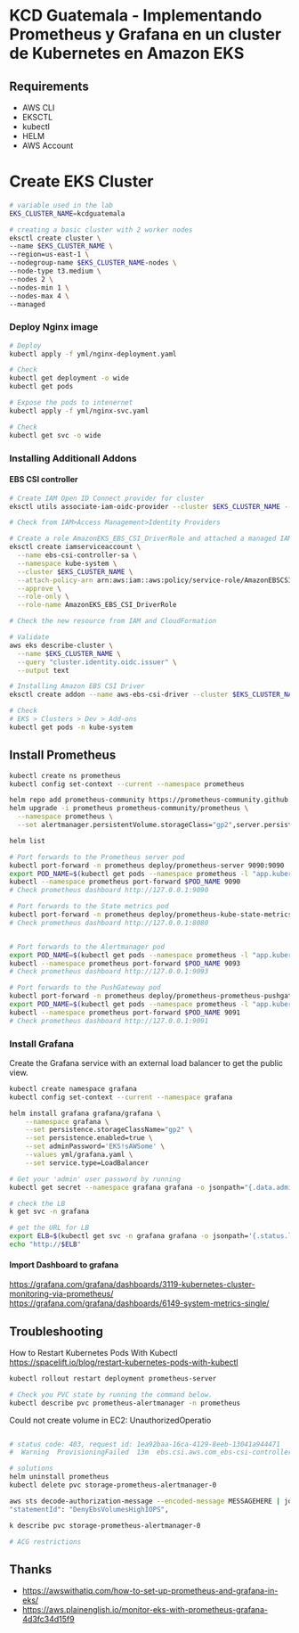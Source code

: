 # KCD Guatemala - Implementando Prometheus y Grafana en un cluster de Kubernetes en Amazon EKS

## Requirements
- AWS CLI
- EKSCTL
- kubectl
- HELM
- AWS Account

# Create EKS Cluster
```bash
# variable used in the lab
EKS_CLUSTER_NAME=kcdguatemala

# creating a basic cluster with 2 worker nodes
eksctl create cluster \
--name $EKS_CLUSTER_NAME \
--region=us-east-1 \
--nodegroup-name $EKS_CLUSTER_NAME-nodes \
--node-type t3.medium \
--nodes 2 \
--nodes-min 1 \
--nodes-max 4 \
--managed
```

### Deploy Nginx image
```bash
# Deploy
kubectl apply -f yml/nginx-deployment.yaml

# Check
kubectl get deployment -o wide
kubectl get pods

# Expose the pods to intenernet
kubectl apply -f yml/nginx-svc.yaml

# Check
kubectl get svc -o wide

```

### Installing Additionall Addons
#### EBS CSI controller
```bash
# Create IAM Open ID Connect provider for cluster
eksctl utils associate-iam-oidc-provider --cluster $EKS_CLUSTER_NAME --approve

# Check from IAM>Access Management>Identity Providers

# Create a role AmazonEKS_EBS_CSI_DriverRole and attached a managed IAM policy AmazonEBSCSIDriverPolicy
eksctl create iamserviceaccount \
  --name ebs-csi-controller-sa \
  --namespace kube-system \
  --cluster $EKS_CLUSTER_NAME \
  --attach-policy-arn arn:aws:iam::aws:policy/service-role/AmazonEBSCSIDriverPolicy \
  --approve \
  --role-only \
  --role-name AmazonEKS_EBS_CSI_DriverRole

# Check the new resource from IAM and CloudFormation

# Validate
aws eks describe-cluster \
  --name $EKS_CLUSTER_NAME \
  --query "cluster.identity.oidc.issuer" \
  --output text

# Installing Amazon EBS CSI Driver
eksctl create addon --name aws-ebs-csi-driver --cluster $EKS_CLUSTER_NAME --service-account-role-arn "arn:aws:iam::$(aws sts get-caller-identity --query Account | jq -r):role/AmazonEKS_EBS_CSI_DriverRole" --force

# Check
# EKS > Clusters > Dev > Add-ons
kubectl get pods -n kube-system

```

## Install Prometheus
```bash
kubectl create ns prometheus
kubectl config set-context --current --namespace prometheus

helm repo add prometheus-community https://prometheus-community.github.io/helm-charts
helm upgrade -i prometheus prometheus-community/prometheus \
  --namespace prometheus \
  --set alertmanager.persistentVolume.storageClass="gp2",server.persistentVolume.storageClass="gp2"

helm list

# Port forwards to the Prometheus server pod
kubectl port-forward -n prometheus deploy/prometheus-server 9090:9090
export POD_NAME=$(kubectl get pods --namespace prometheus -l "app.kubernetes.io/name=prometheus" -o jsonpath="{.items[0].metadata.name}")
kubectl --namespace prometheus port-forward $POD_NAME 9090
# Check prometheus dashboard http://127.0.0.1:9090

# Port forwards to the State metrics pod
kubectl port-forward -n prometheus deploy/prometheus-kube-state-metrics 8080:8080
# Check prometheus dashboard http://127.0.0.1:8080


# Port forwards to the Alertmanager pod
export POD_NAME=$(kubectl get pods --namespace prometheus -l "app.kubernetes.io/name=alertmanager" -o jsonpath="{.items[0].metadata.name}")
kubectl --namespace prometheus port-forward $POD_NAME 9093
# Check prometheus dashboard http://127.0.0.1:9093

# Port forwards to the PushGateway pod
kubectl port-forward -n prometheus deploy/prometheus-prometheus-pushgateway 9091:9091
export POD_NAME=$(kubectl get pods --namespace prometheus -l "app.kubernetes.io/name=prometheus-pushgateway" -o jsonpath="{.items[0].metadata.name}")
kubectl --namespace prometheus port-forward $POD_NAME 9091
# Check prometheus dashboard http://127.0.0.1:9091
```

### Install Grafana
Create the Grafana service with an external load balancer to get the public view.

```bash
kubectl create namespace grafana
kubectl config set-context --current --namespace grafana

helm install grafana grafana/grafana \
    --namespace grafana \
    --set persistence.storageClassName="gp2" \
    --set persistence.enabled=true \
    --set adminPassword='EKS!sAWSome' \
    --values yml/grafana.yaml \
    --set service.type=LoadBalancer

# Get your 'admin' user password by running
kubectl get secret --namespace grafana grafana -o jsonpath="{.data.admin-password}" | base64 --decode ; echo

# check the LB
k get svc -n grafana

# get the URL for LB 
export ELB=$(kubectl get svc -n grafana grafana -o jsonpath='{.status.loadBalancer.ingress[0].hostname}')
echo "http://$ELB"
```
#### Import Dashboard to grafana
https://grafana.com/grafana/dashboards/3119-kubernetes-cluster-monitoring-via-prometheus/
https://grafana.com/grafana/dashboards/6149-system-metrics-single/


## Troubleshooting
How to Restart Kubernetes Pods With Kubectl
https://spacelift.io/blog/restart-kubernetes-pods-with-kubectl
```bash
kubectl rollout restart deployment prometheus-server

# Check you PVC state by running the command below.
kubectl describe pvc prometheus-alertmanager -n prometheus
```

Could not create volume in EC2: UnauthorizedOperatio
```bash

# status code: 403, request id: 1ea92baa-16ca-4129-8eeb-13041a944471
#  Warning  ProvisioningFailed  13m  ebs.csi.aws.com_ebs-csi-controller-7cd666c477-4vxf2_78bcbad7-ccce-44d5-9f69-86a030e065e1  failed to provision volume with StorageClass "gp2": rpc error: code = Internal desc = Could not create volume "pvc-e83bec60-f4b8-4b02-8ff5-c75c2ef4fcd6": could not create volume in EC2: UnauthorizedOperation: You are not authorized to perform this operation. Encoded authorization failure message: 6GgcQfsd6S2ixbqJmW0bog-uVj249GttDKOQ69ThBwob-mJXw4GJ7581dA_00XfElEf-WxG2YX11lcPSMwJWxMjLqeZ6viIflh02Q7aELRXOceVNmZQNzBQXNWzXjfBUtlPjM74DxwVMcEXV4CQGkK5Slm0KCN7XO2KCixslTgAyf7QYfheRa3_lAxdwNyQYUJyVkcI60uv0UKFb8uzFsXxM047sX28Lvo9tFQi8p4B_BA4Az2EKi9S4gnGrFok4Agvz32RqhSnGjkdzRkMIiHqv2bD5t0bTLBYwmYcC4S7We1svZWKbDZnjJ6xDbRW9uN8X8h4P6qjUHLUMACaog6luMVX_0-AxytM1_bnRakTpfGb0SU3-bVMReRXnQu0Ar0R9LZeWoEUVj2iVzeeQdabaT_BbQlubMdeoF7QyuFaqMrRox0W-42xDDhiMTb9T15qeYH9p5CA6FTW8jRW6uKv-q4tfDDEvMP-s9tCRkuDWeHew7cIbtuEmwi3lpY__5vpf1R7Hi4UvLmjsZE47Akx27Zzx8G7s3fOixVWmELuMZs5unLcgai-sSsay-PtmzGb0VVlPZ1_oGlk0DJuD1mYQSzCAtLYvFHjed6t_Tw9ZiskuKXCyCGzZ5vDnFr6rOZjezA_zJsvRNEhZ0QGLj-9V4npUAiVNWtSUR0Yg0i-mI4dpTRtxnEf4jiHY9CAw3WlfHxGrjq76-GAT3ioO4nsdogJLBnB5ubTqX9P3hoGr_g4liM8HduvLg2h6SIeMzVyC48AC892pK_WGoCmgqc-Bl_wLvJ3P8dkMxbWB-g

# solutions
helm uninstall prometheus
kubectl delete pvc storage-prometheus-alertmanager-0

aws sts decode-authorization-message --encoded-message MESSAGEHERE | jq -r .DecodedMessage | jq
"statementId": "DenyEbsVolumesHighIOPS",

k describe pvc storage-prometheus-alertmanager-0

# ACG restrictions
```

## Thanks
- https://awswithatiq.com/how-to-set-up-prometheus-and-grafana-in-eks/
- https://aws.plainenglish.io/monitor-eks-with-prometheus-grafana-4d3fc34d15f9